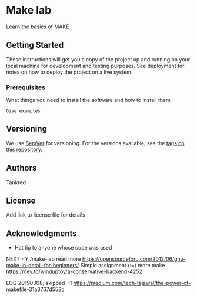 # Make lab

Learn the basics of MAKE

## Getting Started

These instructions will get you a copy of the project up and running on your local machine for development and testing purposes. See deployment for notes on how to deploy the project on a live system.

### Prerequisites

What things you need to install the software and how to install them

```
Give examples
```

## Versioning

We use [SemVer](http://semver.org/) for versioning. For the versions available, see the [tags on this repository](https://github.com/your/project/tags). 

## Authors

Tankred

## License

Add link to license file for details

## Acknowledgments

* Hat tip to anyone whose code was used

NEXT - Y
  /make-lab
read more
https://opensourceforu.com/2012/06/gnu-make-in-detail-for-beginners/
Simple assignment (:=)
more make 
https://dev.to/winduptoy/a-conservative-backend-4252

LOG
20190308; skipped +1
https://medium.com/tech-tajawal/the-power-of-makefile-31a3767d553c
